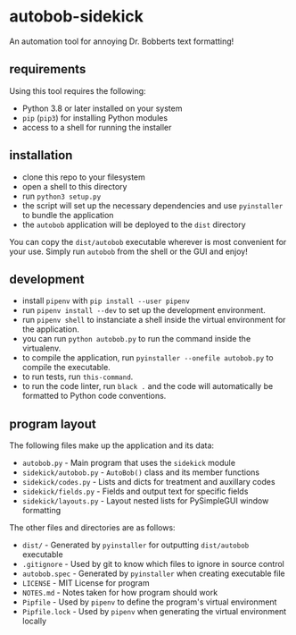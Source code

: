 # autobob-sidekick

An automation tool for annoying Dr. Bobberts text formatting!

## requirements

Using this tool requires the following:

- Python 3.8 or later installed on your system
- `pip` (`pip3`) for installing Python modules
- access to a shell for running the installer

## installation

- clone this repo to your filesystem
- open a shell to this directory
- run `python3 setup.py`
- the script will set up the necessary dependencies and use `pyinstaller` to bundle the application
- the `autobob` application will be deployed to the `dist` directory

You can copy the `dist/autobob` executable wherever is most convenient for your use. Simply run `autobob` from the shell or the GUI and enjoy!

## development

- install `pipenv` with `pip install --user pipenv`
- run `pipenv install --dev` to set up the development environment.
- run `pipenv shell` to instanciate a shell inside the virtual environment for the application.
- you can run `python autobob.py` to run the command inside the virtualenv.
- to compile the application, run `pyinstaller --onefile autobob.py` to compile the executable.
- to run tests, run `this-command`.
- to run the code linter, run `black .` and the code will automatically be formatted to Python code conventions.

## program layout

The following files make up the application and its data:

- `autobob.py` - Main program that uses the `sidekick` module
- `sidekick/autobob.py` - `AutoBob()` class and its member functions
- `sidekick/codes.py` - Lists and dicts for treatment and auxillary codes
- `sidekick/fields.py` - Fields and output text for specific fields
- `sidekick/layouts.py` - Layout nested lists for PySimpleGUI window formatting

The other files and directories are as follows:

- `dist/` - Generated by `pyinstaller` for outputting `dist/autobob` executable
- `.gitignore` - Used by git to know which files to ignore in source control
- `autobob.spec` - Generated by `pyinstaller` when creating executable file
- `LICENSE` - MIT License for program
- `NOTES.md` - Notes taken for how program should work
- `Pipfile` - Used by `pipenv` to define the program's virtual environment
- `Pipfile.lock` - Used by `pipenv` when generating the virtual environment locally
